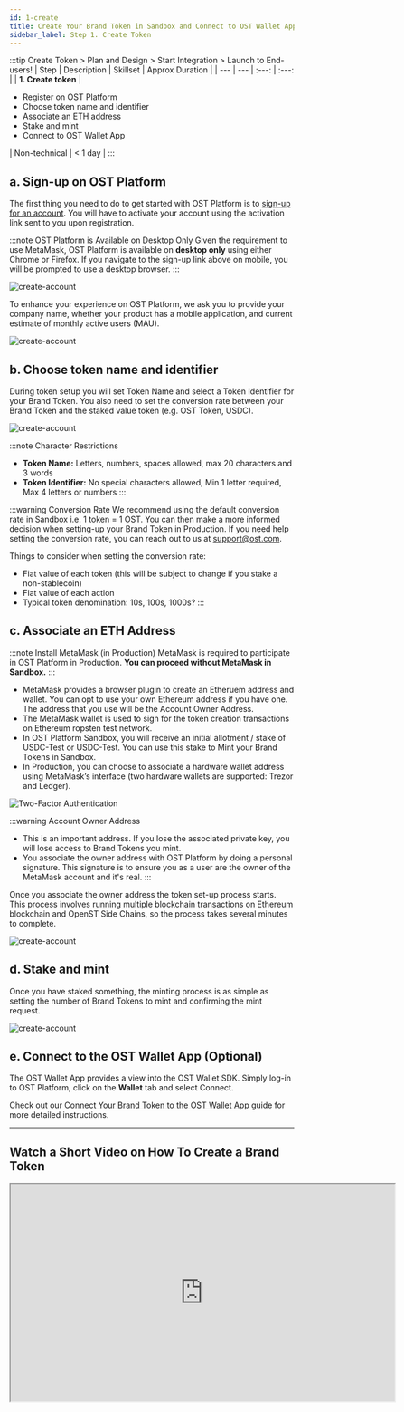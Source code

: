 ```yaml
---
id: 1-create
title: Create Your Brand Token in Sandbox and Connect to OST Wallet App
sidebar_label: Step 1. Create Token
---
```


:::tip Create Token > Plan and Design > Start Integration > Launch to End-users!
| Step | Description | Skillset | Approx Duration | 
| --- | --- | :---: | :---: |
| **1. Create token** | <ul><li>Register on OST Platform</li><li>Choose token name and identifier</li><li>Associate an ETH address</li><li>Stake and mint</li><li>Connect to OST Wallet App</li></ul> | Non-technical | < 1 day |
:::

## a. Sign-up on OST Platform 
The first thing you need to do to get started with OST Platform is to [sign-up for an account](https://platform.ost.com/sign-up). You will have to activate your account using the activation link sent to you upon registration.

:::note OST Platform is Available on Desktop Only
Given the requirement to use MetaMask, OST Platform is available on **desktop only** using either Chrome or Firefox. If you navigate to the sign-up link above on mobile, you will be prompted to use a desktop browser.
:::

![create-account](/platform/docs/assets/token-setup/register.png)

To enhance your experience on OST Platform, we ask you to provide your company name, whether your product has a mobile application, and current estimate of monthly active users (MAU).

![create-account](/platform/docs/assets/token-setup/additional_information.png)


## b. Choose token name and identifier
During token setup you will set Token Name and select a Token Identifier for your Brand Token. You also need to set the conversion rate between your Brand Token and the staked value token (e.g. OST Token, USDC).

![create-account](/platform/docs/assets/token-setup/token_setup.png)

:::note Character Restrictions
* **Token Name:** Letters, numbers, spaces allowed, max 20 characters and 3 words
* **Token Identifier:** No special characters allowed, Min 1 letter required, Max 4 letters or numbers
:::

:::warning Conversion Rate
We recommend using the default conversion rate in Sandbox i.e. 1 token = 1 OST. You can then make a more informed decision when setting-up your Brand Token in Production. If you need help setting the conversion rate, you can reach out to us at support@ost.com.

Things to consider when setting the conversion rate:
* Fiat value of each token (this will be subject to change if you stake a non-stablecoin)
* Fiat value of each action
* Typical token denomination: 10s, 100s, 1000s?
:::

## c. Associate an ETH Address

:::note Install MetaMask (in Production)
MetaMask is required to participate in OST Platform in Production. **You can proceed without MetaMask in Sandbox.**
:::

* MetaMask provides a browser plugin to create an Etheruem address and wallet. You can opt to use your own Ethereum address if you have one. The address that you use will be the Account Owner Address.
* The MetaMask wallet is used to sign for the token creation transactions on Ethereum ropsten test network.
* In OST Platform Sandbox, you will receive an initial allotment / stake of USDC-Test or USDC-Test. You can use this stake to Mint your Brand Tokens in Sandbox.
* In Production, you can choose to associate a hardware wallet address using MetaMask’s interface (two hardware wallets are supported: Trezor and Ledger).

![Two-Factor Authentication](/platform/docs/assets/token-setup/install_metamask.png)

:::warning Account Owner Address
* This is an important address. If you lose the associated private key, you will lose access to Brand Tokens you mint.
* You associate the owner address with OST Platform by doing a personal signature. This signature is to ensure you as a user are the owner of the MetaMask account and it's real.
:::

Once you associate the owner address the token set-up process starts. This process involves running multiple blockchain transactions on Ethereum blockchain and OpenST Side Chains, so the process takes several minutes to complete.

![create-account](/platform/docs/assets/token-setup/account_setup.png)

## d. Stake and mint
Once you have staked something, the minting process is as simple as setting the number of Brand Tokens to mint and confirming the mint request. 

![create-account](/platform/docs/assets/token-setup/mint_tokens.png)

## e. Connect to the OST Wallet App (Optional)
The OST Wallet App provides a view into the OST Wallet SDK. Simply log-in to OST Platform, click on the **Wallet** tab and select Connect. 

Check out our [Connect Your Brand Token to the OST Wallet App](/platform/docs/wallet/app/#connect-your-brand-token-to-ost-wallet-app) guide for more detailed instructions.

<hr>

## Watch a Short Video on How To Create a Brand Token

<div align="center">
    <iframe width="680" height="384"
        src="https://www.youtube.com/embed/zF7DHOYvmi0">
    </iframe>
</div>
<br>
